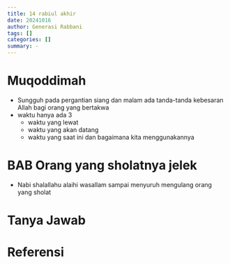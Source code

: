 ```yaml
---
title: 14 rabiul akhir 
date: 20241016
author: Generasi Rabbani
tags: []
categories: []
summary: -
---
```


# Muqoddimah

- Sungguh pada pergantian siang dan malam ada tanda-tanda kebesaran Allah bagi orang yang bertakwa 
- waktu hanya ada 3
  - waktu yang lewat 
  - waktu yang akan datang 
  - waktu yang saat ini dan bagaimana kita menggunakannya 

# BAB Orang yang sholatnya jelek

- Nabi shalallahu alaihi wasallam sampai menyuruh mengulang orang yang sholat 



# Tanya Jawab

# Referensi
